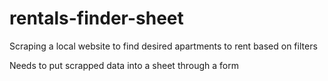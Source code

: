 # rentals-finder-sheet
 
Scraping a local website to find desired apartments to rent based on filters

Needs to put scrapped data into a sheet through a form